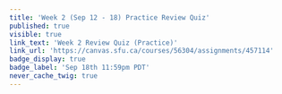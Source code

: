 ```yaml
---
title: 'Week 2 (Sep 12 - 18) Practice Review Quiz'
published: true
visible: true
link_text: 'Week 2 Review Quiz (Practice)'
link_url: 'https://canvas.sfu.ca/courses/56304/assignments/457114'
badge_display: true
badge_label: 'Sep 18th 11:59pm PDT'
never_cache_twig: true
---
```

